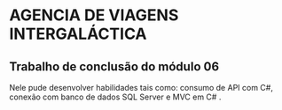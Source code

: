 <h1>AGENCIA DE VIAGENS INTERGALÁCTICA</h1>

<h2>Trabalho de conclusão do módulo 06</h2>

<p> Nele pude desenvolver habilidades tais como: consumo de API com C#, conexão com banco de dados SQL Server e  MVC em C# .</p>
